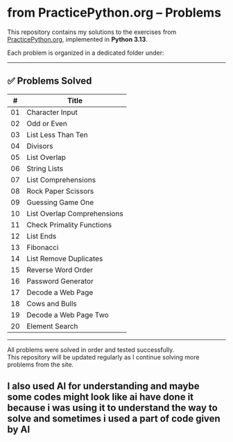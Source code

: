 # from PracticePython.org – Problems

This repository contains my solutions to the exercises from [PracticePython.org](https://www.practicepython.org/), implemented in **Python 3.13**.

Each problem is organized in a dedicated folder under:



---

## ✅ Problems Solved

| #   | Title                          |
|-----|--------------------------------|
| 01  | Character Input                |
| 02  | Odd or Even                    |
| 03  | List Less Than Ten             |
| 04  | Divisors                       |
| 05  | List Overlap                   |
| 06  | String Lists                   |
| 07  | List Comprehensions            |
| 08  | Rock Paper Scissors            |
| 09  | Guessing Game One              |
| 10  | List Overlap Comprehensions    |
| 11  | Check Primality Functions      |
| 12  | List Ends                      |
| 13  | Fibonacci                      |
| 14  | List Remove Duplicates         |
| 15  | Reverse Word Order             |
| 16  | Password Generator             |
| 17  | Decode a Web Page              |
| 18  | Cows and Bulls                 |
| 19  | Decode a Web Page Two          |
| 20  | Element Search                 |

---

All problems were solved in order and tested successfully.  
This repository will be updated regularly as I continue solving more problems from the site.

## I also used AI for understanding and maybe some codes might look like ai have done it because i was using it to understand the way to solve and sometimes i used a part of code given by AI

